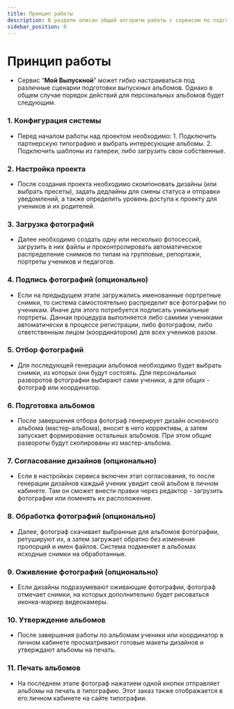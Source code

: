 ```yaml
---
title: Принцип работы
description: В разделе описан общий алгоритм работы с сервисом по подготовке альбомов
sidebar_position: 0
---
```


# Принцип работы
* Сервис “__Мой Выпускной__” может гибко настраиваться под различные сценарии подготовки выпускных альбомов. Однако в общем случае порядок действий для персональных альбомов будет следующим.
### 1. Конфигурация системы
* Перед началом работы над проектом необходимо:
       1. Подключить партнерскую типографию и выбрать интересующие альбомы.
       2. Подключить шаблоны из галереи, либо загрузить свои собственные.
### 2. Настройка проекта
* После создания проекта необходимо скомпоновать дизайны (или выбрать  пресеты), задать дедлайны для смены статуса и отправки уведомлений, а также определить уровень доступа к проекту для учеников и их родителей.
### 3. Загрузка фотографий
* Далее необходимо создать одну или несколько фотосессий, загрузить в них файлы и проконтролировать автоматическое распределение снимков по типам на групповые, репортажи, портреты учеников и педагогов.
### 4. Подпись фотографий (опционально)
* Если на предыдущем этапе загружались именованные портретные снимки, то система самостоятельно распределит все фотографии по ученикам. Иначе для этого потребуется подписать уникальные портреты. Данная процедура выполняется либо самими учениками автоматически в процессе регистрации, либо фотографом, либо ответственным лицом (координатором) для всех учеников разом.
 ### 5. Отбор фотографий
* Для последующей генерации альбомов необходимо будет выбрать снимки, из которых они будут состоять. Для персональных разворотов фотографии выбирают сами ученики, а для общих - фотограф или координатор.
### 6. Подготовка альбомов
* После завершения отбора фотограф генерирует дизайн основного альбома (мастер-альбома), вносит в него коррективы, а затем запускает формирование остальных  альбомов. При этом общие развороты будут скопированы из мастер-альбома.
### 7. Согласование дизайнов (опционально)
* Если в настройках сервиса включен этап согласования, то после генерации дизайнов каждый ученик увидит свой альбом в личном кабинете. Там он сможет внести правки через редактор - загрузить фотографии или поменять их расположение.
### 8. Обработка фотографий (опционально)
* Далее, фотограф скачивает выбранные для альбомов фотографии, ретушируют их, а затем загружает обратно без изменения пропорций и имен файлов. Система подменяет в альбомах исходные снимки на обработанные.
### 9. Оживление фотографий (опционально)
* Если дизайны подразумевают оживающие фотографии, фотограф отмечает снимки, на которых дополнительно будет рисоваться иконка-маркер видеокамеры.
### 10. Утверждение альбомов
* После завершения работы по альбомам ученики или координатор в личном кабинете просматривают готовые макеты дизайнов и утверждают альбомы на печать.
### 11. Печать альбомов
* На последнем этапе фотограф нажатием одной кнопки отправляет альбомы на печать в типографию. Этот заказ также отображается в его личном кабинете на сайте типографии.